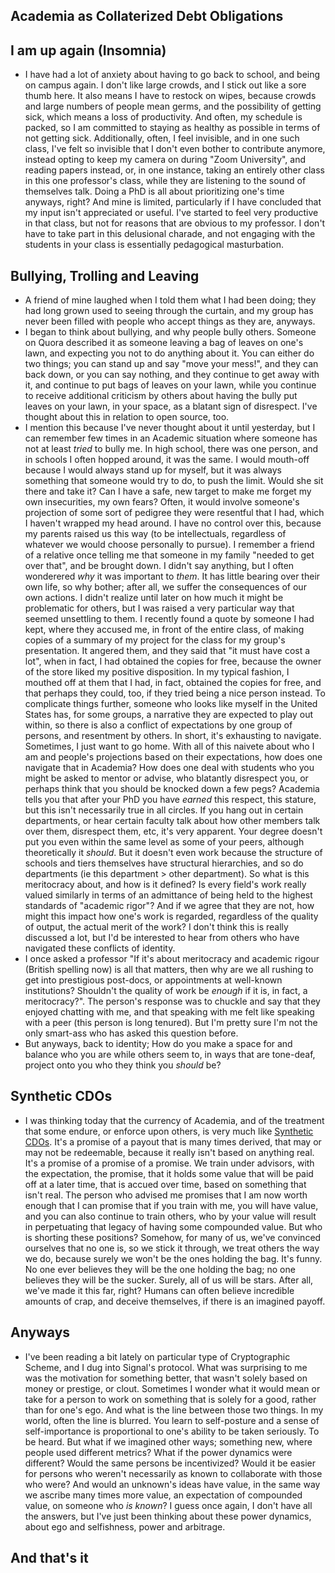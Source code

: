 ## Academia as Collaterized Debt Obligations

## I am up again (Insomnia)
- I have had a lot of anxiety about having to go back to school, and being on campus again. I don't like large crowds, and I stick out like a sore thumb here.
It also means I have to restock on wipes, because crowds and large numbers of people mean germs, and the possibility of getting sick, which means a loss of 
productivity. And often, my schedule is packed, so I am committed to staying as healthy as possible in terms of not getting sick.
Additionally, often, I feel invisible, and in one such class, I've felt so invisible that I don't even bother to contribute anymore, instead opting to keep my camera on
during "Zoom University", and reading papers instead, or, in one instance, taking an entirely other class in this one professor's class, while they
are listening to the sound of themselves talk. Doing a PhD is all
about prioritizing one's time anyways, right? And mine is limited, particularly if I have concluded that my input isn't appreciated or useful. I've started to
feel very productive in that class, but not for reasons that are obvious to my professor. I don't have to take part in this delusional charade, and not engaging
with the students in your class is essentially pedagogical masturbation.

## Bullying, Trolling and Leaving
- A friend of mine laughed when I told them what I had been doing; they had long grown used to seeing through the curtain, and my group has never been filled
with people who accept things as they are, anyways.
- I began to think about bullying, and why people bully others. Someone on Quora described it as someone leaving a bag of leaves on one's lawn, and expecting 
you not to do anything about it. You can either do two things; you can stand up and say "move your mess!", and they can back down, or you can say nothing,
and they continue to get away with it, and continue to put bags of leaves on your lawn, while you continue to receive additional criticism by others about having the bully
put leaves on your lawn, in your space, as a blatant sign of disrespect. I've thought about this in relation to open source, too.
- I mention this because I've never thought about it until yesterday, but I can remember few times in an Academic situation where someone has not at least *tried*
to bully me. In high school, there was one person, and in schools I often hopped around, it was the same. I would mouth-off because I would always stand up for myself,
but it was always something that 
someone would try to do, to push the limit. Would she sit there and take it? Can I have a safe, new target to make me forget my own insecurities, my own fears?
Often, it would involve someone's projection of some sort of pedigree they were resentful that I had, 
which I haven't wrapped my head around. I have no control over this, because my parents raised us this way (to be intellectuals, regardless of whatever we would choose personally to pursue). I remember a friend of a relative once telling me that
someone in my family "needed to get over that", and be brought down. I didn't say anything, but I often wonderered *why* it was important to *them*. 
It has little bearing over their own life, so why bother; after all, we suffer the consequences of our own actions.
I didn't realize until later on how much it might be problematic for others, but I was raised a very particular way that 
seemed unsettling to them. I recently found a quote by someone I had kept, where they accused me, in front of the entire class, of making copies of a summary
of my project for the class for my group's presentation. It angered them, and they said that "it must have cost a lot", when in fact, I had obtained the 
copies for free, because the owner of the store liked my positive disposition. In my typical fashion, I mouthed off at them that I had, in fact, obtained the copies
for free, and that perhaps they could, too, if they tried being a nice person instead.
To complicate things further, someone who looks like myself in the United States has, for some groups, a narrative they are expected
to play out within, so there is also a conflict of expectations by one group of persons, and resentment by others. In short, it's exhausting to navigate. Sometimes,
I just want to go home. With all of this naivete about who I am and people's projections based on their expectations, how does one navigate that in Academia?
How does one deal with students who you might be asked to mentor or advise, who blatantly disrespect you, or perhaps think that you should be knocked down a few pegs? Academia tells you that after your PhD you have *earned* this respect, this stature, but this isn't necessarily true in all circles.
If you hang out in certain departments, or hear certain faculty talk about how other members talk over them, disrespect them, etc, it's very apparent. 
Your degree doesn't put you even within the same level as some of your peers, although theoretically it *should*. But it doesn't even work because the 
structure of schools and tiers themselves have structural hierarchies, and so do departments (ie this department > other department). So what is this
meritocracy about, and how is it defined? Is every field's work really valued similarly in terms of an admittance of being held to the highest standards of  "academic rigor"? And if we agree that they are not, how might this impact how one's work is regarded, regardless of the quality of output, the actual merit of the work?
I don't think this is really discussed a lot, but I'd be interested to hear from others who have navigated these conflicts of identity.
- I once asked a professor "If it's about meritocracy and academic rigour (British spelling now) is all that matters, then why are we all rushing to get into
prestigious post-docs, or appointments at well-known institutions? Shouldn't the quality of work be *enough* if it is, in fact, a meritocracy?". 
The person's response was to chuckle and say that they enjoyed chatting with me, and that speaking with me felt like speaking with a peer (this person is long tenured). But I'm pretty sure I'm not the only smart-ass who has asked this question before. 
- But anyways, back to identity; How do you make a space for and balance who you are while others seem to, in ways that are tone-deaf, project onto you who they think you *should* be?

## Synthetic CDOs
- I was thinking today that the currency of Academia, and of the treatment that some endure, or enforce upon others, is very much like [Synthetic CDOs](https://en.wikipedia.org/wiki/Synthetic_CDO#:~:text=In%20technical%20terms%2C%20the%20synthetic,CDOs%20or%20fully%20distributed%20CDOs.). 
It's a promise of a payout that is many times derived, that may or may not be redeemable, because it really isn't based on anything real. 
It's a promise of a promise of a promise. We train under advisors, with the expectation, the promise, that it holds some value that will be paid off at a later
time, that is accued over time, based on something that isn't real. The person who advised me promises that I am now worth enough that I can promise that if you
train with me, you will have value, and you can also continue to train others, who by your value will result in perpetuating that legacy of having some compounded
value. But who is shorting these positions?
Somehow, for many of us, we've convinced ourselves that no one
is, so we stick it through, we treat others the way we do, because surely we won't be the ones holding the bag. It's funny. No one ever believes they will be
the one holding the bag; no one believes they will be the sucker. Surely, all of us will be stars. After all, we've made it this far, right? Humans can often
believe incredible amounts of crap, and deceive themselves, if there is an imagined payoff. 

## Anyways
- I've been reading a bit lately on particular type of Cryptographic Scheme, and I dug into Signal's protocol. What was surprising to me was the 
motivation for something better, that wasn't solely based on money or prestige, or clout. Sometimes I wonder what it would mean or take for a person
to work on something that is solely for a good, rather than for one's ego. And what is the line between those two things. In my world, often the line
is blurred. You learn to self-posture and a sense of self-importance is proportional to one's ability to be taken seriously. To be heard. But what if we
imagined other ways; something new, where people used different metrics? What if the power dynamics were different? Would the same persons be incentivized?
Would it be easier for persons who weren't necessarily as known to collaborate with those who were? 
And would an unknown's ideas have value, in the same way we ascribe many times more value, an expectation of compounded value, on someone who *is known*? I guess once again, I don't have all the answers,
but I've just been thinking about these power dynamics, about ego and selfishness, power and arbitrage. 

## And that's it



